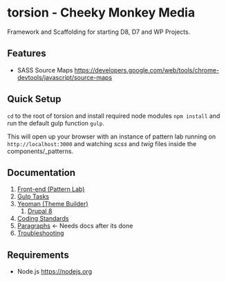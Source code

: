 # torsion - Cheeky Monkey Media
Framework and Scaffolding for starting D8, D7 and WP Projects.

## Features
* SASS Source Maps https://developers.google.com/web/tools/chrome-devtools/javascript/source-maps

## Quick Setup
`cd` to the root of torsion and install required node modules `npm install` and run the default gulp function `gulp`.

This will open up your browser with an instance of pattern lab running on `http://localhost:3000` and watching *scss* and *twig* files inside the components/_patterns.

## Documentation
1. [Front-end (Pattern Lab)](docs/pattern-lab.md)
1. [Gulp Tasks](docs/gulp.md)
1. [Yeoman (Theme Builder)]()
    1. [Drupal 8](docs/drupal8.md)
1. [Coding Standards](docs/docing_standards)
1. [Paragraphs]()  <- Needs docs after its done
1. [Troubleshooting](docs/troubleshooting.md)

## Requirements
* Node.js https://nodejs.org
